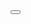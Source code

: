 <Border BorderThickness="2" BorderBrush="Gray" CornerRadius="6" Padding="10" Margin="10">
    <StackPanel>
        <TextBlock Text="BIST_PT_Level [9:0]" FontWeight="Bold" FontSize="14" Margin="0,0,0,8"/>
        <StackPanel Orientation="Vertical" Margin="4,0,0,0">
            <TextBlock Text="Gray Level" Margin="0,0,0,4"/>
            <!-- 預設 0x000~0x3FF、步進 1；Value 綁到 VM -->
            <local:HexNumericUpDown Min="0x000" Max="0x3FF" Step="1"
                                    Value="{Binding GrayLevel, Mode=TwoWay}"/>
            <Button Content="Set" Width="90" Margin="0,10,0,0"
                    Command="{Binding SetCommand}"/>
        </StackPanel>
    </StackPanel>
</Border>